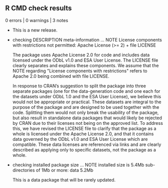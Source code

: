 ## R CMD check results

0 errors | 0 warnings | 3 notes

* This is a new release.

* checking DESCRIPTION meta-information ... NOTE
  License components with restrictions not permitted:
    Apache License (>= 2) + file LICENSE
  
  The package uses Apache License 2.0 for code and includes data licensed
  under the ODbL v1.0 and ESA User License. The LICENSE file clearly separates
  and explains these components. We assume that the NOTE regarding "License
  components with restrictions" refers to Apache 2.0 being combined with file
  LICENSE.
  
  In response to CRAN’s suggestion to split the package into three separate
  packages (one for the data-generation code and one each for the datasets
  under ODbL 1.0 and the ESA User License), we believe this would not be
  appropriate or practical. These datasets are integral to the purpose of
  the package and are designed to be used together with the code. Splitting
  them would not only break the usability of the package, but also result
  in standalone data packages that would likely be rejected by CRAN due to
  their licenses not being on the approved list. To address this, we have
  revised the LICENSE file to clarify that the package as a whole is
  licensed under the Apache License 2.0, and that it contains data governed
  by the ODbL v1.0 and ESA User License which are compatible. These data
  licenses are referenced via links and are clearly described as applying
  only to specific datasets, not the package as a whole.

* checking installed package size ... NOTE
    installed size is  5.4Mb
    sub-directories of 1Mb or more:
      data   5.2Mb

  This is a data package that will be rarely updated.
